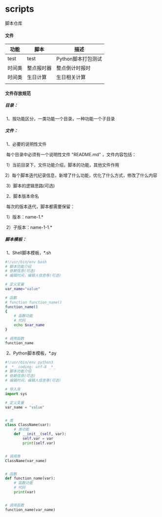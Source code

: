 # scripts
脚本仓库



#### 文件

| 功能   | 脚本       | 描述               |
| ------ | ---------- | ------------------ |
| test   | test       | Python脚本打包测试 |
| 时间类 | 整点报时器 | 整点倒计时报时     |
| 时间类 | 生日计算   | 生日相关计算       |
|        |            |                    |



#### 文件存放规范

##### 目录：

​	1、按功能区分，一类功能一个目录，一种功能一个子目录

##### 文件：

​	1、必要的说明性文件

​		每个目录中必须有一个说明性文件 "README.md" ，文件内容包括：

​		1）当前目录下，文件功能介绍，脚本的功能，其他文件作用

​		2）每个脚本迭代纪录信息，新增了什么功能，优化了什么方式，修改了什么内容

​		3）脚本的逻辑思路(可选)

​	2、脚本版本命名

​		每次的版本迭代，脚本都需要保留：

​		1）版本：name-1.*

​		2）子版本：name-1-1.*



##### 脚本模板：

​	1、Shell脚本模板，*.sh

```sh
#!/usr/bin/env bash
# 脚本功能介绍
# 依赖信息(可选)
# 编辑时间，编辑人信息等(可选)

# 定义变量
var_name="value"

# 函数
# function function_name()
function_name()
{
    # 函数功能
    # 代码
    echo $var_name
}

# 调用函数
function_name

```

​	2、Python脚本模板，*.py

```python
#!/usr/bin/env python3
# _*_ coding: utf-8 _*_
# 脚本功能介绍
# 依赖信息(可选)
# 编辑时间，编辑人信息等(可选)

# 导入库
import sys

# 定义变量
var_name = "value"


# 类
class ClassName(var):
	# 类功能
	def __init__(self, var):
		self.var = var
		print(self.var)


# 调用类
ClassName(var_name)


# 函数
def function_name(var):
	# 函数功能
	# 代码
	print(var)


# 调用函数
function_name(var_name)

```

